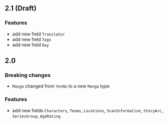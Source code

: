 ## 2.1 (Draft)

### Features

- add new field `Translator`
- add new field `Tags`
- add new field `Day`

## 2.0

### Breaking changes

- `Manga` changed from `YesNo` to a new `Manga` type

### Features
- add new fields `Characters`, `Teams`, `Locations`, `ScanInformation`, `StoryArc`, `SeriesGroup`, `AgeRating`
